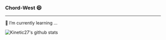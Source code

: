 ### Chord-West 😄  
---
 🌱 I’m currently learning ...

 
 
 ![Kinetic27's github stats](https://github-readme-stats.vercel.app/api?username=Chord-West&show_icons=true)
<!--
**Chord-West/Chord-West** is a ✨ _special_ ✨ repository because its `README.md` (this file) appears on your GitHub profile.

Here are some ideas to get you started:

- 🔭 I’m currently working on ...

- 👯 I’m looking to collaborate on ...
- 🤔 I’m looking for help with ...
- 💬 Ask me about ...
- 📫 How to reach me: ...
- 😄 Pronouns: ...
- ⚡ Fun fact: ...
-->
